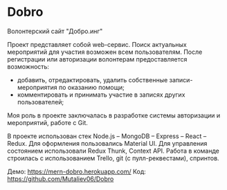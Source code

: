 # Dobro
Волонтерский сайт "Добро.инг"

Проект представляет собой web-сервис. Поиск актуальных мероприятий для участия возможен всем пользователям. После регистрации или авторизации волонтерам предоставляется возможность:
- добавить, отредактировать, удалить собственные записи-мероприятия по оказанию помощи;
- комментировать и принимать участие в записях других пользователей;

Моя роль в проекте заключалась в разработке системы авторизации и мероприятий, работе с Git.

В проекте использован стек Node.js – MongoDB – Express – React – Redux. Для оформления пользовались Material UI.
Для управления состоянием использовали Redux Thunk, Context API. Работа в команде строилась с использованием Trello, git (с пулл-реквестами), спринтов.

Демо: https://mern-dobro.herokuapp.com/
Код: https://github.com/Mutaliev06/Dobro
